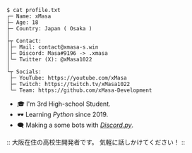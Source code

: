 ```shell
$ cat profile.txt
┌─ Name: xMasa
├─ Age: 18
├─ Country: Japan ( Osaka )
│
├┬ Contact:
│├─ Mail: contact@xmasa-s.win
│├─ Discord: Masa#9196 -> .xmasa
│└─ Twitter (X): @xMasa1022
│
└┬ Socials:
 ├─ YouTube: https://youtube.com/xMasa
 ├─ Twitch: https://twitch.tv/xMasa1022
 └─ Team: https://github.com/xMasa-Development
```

- 🎓️ I'm 3rd High-school Student.
- 🕶️ Learning *Python* since 2019.
- 🗨️ Making a some bots with [*Discord.py*](https://github.com/Rapptz/discord.py).

:: 大阪在住の高校生開発者です。
気軽に話しかけてください！ ::
